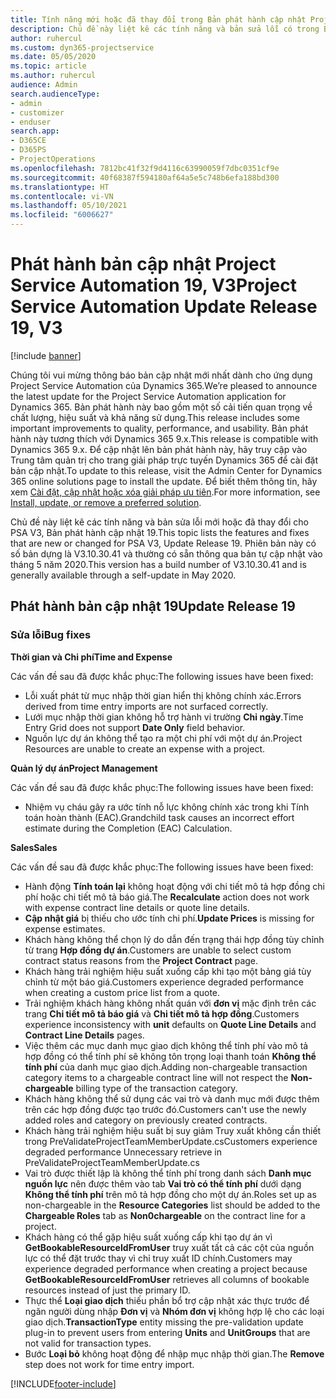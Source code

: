 ```yaml
---
title: Tính năng mới hoặc đã thay đổi trong Bản phát hành cập nhật Project Service Automation 19, V3
description: Chủ đề này liệt kê các tính năng và bản sửa lỗi có trong Bản phát hành cập nhật Project Service Automation 19, V3.
author: ruhercul
ms.custom: dyn365-projectservice
ms.date: 05/05/2020
ms.topic: article
ms.author: ruhercul
audience: Admin
search.audienceType:
- admin
- customizer
- enduser
search.app:
- D365CE
- D365PS
- ProjectOperations
ms.openlocfilehash: 7812bc41f32f9d4116c63990059f7dbc0351cf9e
ms.sourcegitcommit: 40f68387f594180af64a5e5c748b6efa188bd300
ms.translationtype: HT
ms.contentlocale: vi-VN
ms.lasthandoff: 05/10/2021
ms.locfileid: "6006627"
---
```

# <a name="project-service-automation-update-release-19-v3"></a><span data-ttu-id="b218f-103">Phát hành bản cập nhật Project Service Automation 19, V3</span><span class="sxs-lookup"><span data-stu-id="b218f-103">Project Service Automation Update Release 19, V3</span></span>

[!include [banner](../includes/psa-now-project-operations.md)]

<span data-ttu-id="b218f-104">Chúng tôi vui mừng thông báo bản cập nhật mới nhất dành cho ứng dụng Project Service Automation của Dynamics 365.</span><span class="sxs-lookup"><span data-stu-id="b218f-104">We’re pleased to announce the latest update for the Project Service Automation application for Dynamics 365.</span></span> <span data-ttu-id="b218f-105">Bản phát hành này bao gồm một số cải tiến quan trọng về chất lượng, hiệu suất và khả năng sử dụng.</span><span class="sxs-lookup"><span data-stu-id="b218f-105">This release includes some important improvements to quality, performance, and usability.</span></span> <span data-ttu-id="b218f-106">Bản phát hành này tương thích với Dynamics 365 9.x.</span><span class="sxs-lookup"><span data-stu-id="b218f-106">This release is compatible with Dynamics 365 9.x.</span></span> <span data-ttu-id="b218f-107">Để cập nhật lên bản phát hành này, hãy truy cập vào Trung tâm quản trị cho trang giải pháp trực tuyến Dynamics 365 để cài đặt bản cập nhật.</span><span class="sxs-lookup"><span data-stu-id="b218f-107">To update to this release, visit the Admin Center for Dynamics 365 online solutions page to install the update.</span></span> <span data-ttu-id="b218f-108">Để biết thêm thông tin, hãy xem [Cài đặt, cập nhật hoặc xóa giải pháp ưu tiên](/power-platform/admin/install-remove-preferred-solution).</span><span class="sxs-lookup"><span data-stu-id="b218f-108">For more information, see [Install, update, or remove a preferred solution](/power-platform/admin/install-remove-preferred-solution).</span></span>

<span data-ttu-id="b218f-109">Chủ đề này liệt kê các tính năng và bản sửa lỗi mới hoặc đã thay đổi cho PSA V3, Bản phát hành cập nhật 19.</span><span class="sxs-lookup"><span data-stu-id="b218f-109">This topic lists the features and fixes that are new or changed for PSA V3, Update Release 19.</span></span> <span data-ttu-id="b218f-110">Phiên bản này có số bản dựng là V3.10.30.41 và thường có sẵn thông qua bản tự cập nhật vào tháng 5 năm 2020.</span><span class="sxs-lookup"><span data-stu-id="b218f-110">This version has a build number of V3.10.30.41 and is generally available through a self-update in May 2020.</span></span>

## <a name="update-release-19"></a><span data-ttu-id="b218f-111">Phát hành bản cập nhật 19</span><span class="sxs-lookup"><span data-stu-id="b218f-111">Update Release 19</span></span>

### <a name="bug-fixes"></a><span data-ttu-id="b218f-112">Sửa lỗi</span><span class="sxs-lookup"><span data-stu-id="b218f-112">Bug fixes</span></span>

<span data-ttu-id="b218f-113">**Thời gian và Chi phí**</span><span class="sxs-lookup"><span data-stu-id="b218f-113">**Time and Expense**</span></span>

<span data-ttu-id="b218f-114">Các vấn đề sau đã được khắc phục:</span><span class="sxs-lookup"><span data-stu-id="b218f-114">The following issues have been fixed:</span></span> 

- <span data-ttu-id="b218f-115">Lỗi xuất phát từ mục nhập thời gian hiển thị không chính xác.</span><span class="sxs-lookup"><span data-stu-id="b218f-115">Errors derived from time entry imports are not surfaced correctly.</span></span>
- <span data-ttu-id="b218f-116">Lưới mục nhập thời gian không hỗ trợ hành vi trường **Chỉ ngày**.</span><span class="sxs-lookup"><span data-stu-id="b218f-116">Time Entry Grid does not support **Date Only** field behavior.</span></span>
- <span data-ttu-id="b218f-117">Nguồn lực dự án không thể tạo ra một chi phí với một dự án.</span><span class="sxs-lookup"><span data-stu-id="b218f-117">Project Resources are unable to create an expense with a project.</span></span>

<span data-ttu-id="b218f-118">**Quản lý dự án**</span><span class="sxs-lookup"><span data-stu-id="b218f-118">**Project Management**</span></span>

<span data-ttu-id="b218f-119">Các vấn đề sau đã được khắc phục:</span><span class="sxs-lookup"><span data-stu-id="b218f-119">The following issues have been fixed:</span></span> 

-  <span data-ttu-id="b218f-120">Nhiệm vụ cháu gây ra ước tính nỗ lực không chính xác trong khi Tính toán hoàn thành (EAC).</span><span class="sxs-lookup"><span data-stu-id="b218f-120">Grandchild task causes an incorrect effort estimate during the Completion (EAC) Calculation.</span></span>

<span data-ttu-id="b218f-121">**Sales**</span><span class="sxs-lookup"><span data-stu-id="b218f-121">**Sales**</span></span>

<span data-ttu-id="b218f-122">Các vấn đề sau đã được khắc phục:</span><span class="sxs-lookup"><span data-stu-id="b218f-122">The following issues have been fixed:</span></span> 

- <span data-ttu-id="b218f-123">Hành động **Tính toán lại** không hoạt động với chi tiết mô tả hợp đồng chi phí hoặc chi tiết mô tả báo giá.</span><span class="sxs-lookup"><span data-stu-id="b218f-123">The **Recalculate** action does not work with expense contract line details or quote line details.</span></span>
- <span data-ttu-id="b218f-124">**Cập nhật giá** bị thiếu cho ước tính chi phí.</span><span class="sxs-lookup"><span data-stu-id="b218f-124">**Update Prices** is missing for expense estimates.</span></span>
-  <span data-ttu-id="b218f-125">Khách hàng không thể chọn lý do dẫn đến trạng thái hợp đồng tùy chỉnh từ trang **Hợp đồng dự án**.</span><span class="sxs-lookup"><span data-stu-id="b218f-125">Customers are unable to select custom contract status reasons from the **Project Contract** page.</span></span>
- <span data-ttu-id="b218f-126">Khách hàng trải nghiệm hiệu suất xuống cấp khi tạo một bảng giá tùy chỉnh từ một báo giá.</span><span class="sxs-lookup"><span data-stu-id="b218f-126">Customers experience degraded performance when creating a custom price list from a quote.</span></span>
- <span data-ttu-id="b218f-127">Trải nghiệm khách hàng không nhất quán với **đơn vị** mặc định trên các trang **Chi tiết mô tả báo giá** và **Chi tiết mô tả hợp đồng**.</span><span class="sxs-lookup"><span data-stu-id="b218f-127">Customers experience inconsistency with **unit** defaults on **Quote Line Details** and **Contract Line Details** pages.</span></span>
- <span data-ttu-id="b218f-128">Việc thêm các mục danh mục giao dịch không thể tính phí vào mô tả hợp đồng có thể tính phí sẽ không tôn trọng loại thanh toán **Không thể tính phí** của danh mục giao dịch.</span><span class="sxs-lookup"><span data-stu-id="b218f-128">Adding non-chargeable transaction category items to a chargeable contract line will not respect the **Non-chargeable** billing type of the transaction category.</span></span>
- <span data-ttu-id="b218f-129">Khách hàng không thể sử dụng các vai trò và danh mục mới được thêm trên các hợp đồng được tạo trước đó.</span><span class="sxs-lookup"><span data-stu-id="b218f-129">Customers can't use the newly added roles and category on previously created contracts.</span></span>
- <span data-ttu-id="b218f-130">Khách hàng trải nghiệm hiệu suất bị suy giảm Truy xuất không cần thiết trong PreValidateProjectTeamMemberUpdate.cs</span><span class="sxs-lookup"><span data-stu-id="b218f-130">Customers experience degraded performance Unnecessary retrieve in PreValidateProjectTeamMemberUpdate.cs</span></span>
- <span data-ttu-id="b218f-131">Vai trò được thiết lập là không thể tính phí trong danh sách **Danh mục nguồn lực** nên được thêm vào tab **Vai trò có thể tính phí** dưới dạng **Không thể tính phí** trên mô tả hợp đồng cho một dự án.</span><span class="sxs-lookup"><span data-stu-id="b218f-131">Roles set up as non-chargeable in the **Resource Categories** list should be added to the **Chargeable Roles** tab as **Non0chargeable** on the contract line for a project.</span></span>
- <span data-ttu-id="b218f-132">Khách hàng có thể gặp hiệu suất xuống cấp khi tạo dự án vì **GetBookableResourceIdFromUser** truy xuất tất cả các cột của nguồn lực có thể đặt trước thay vì chỉ truy xuất ID chính.</span><span class="sxs-lookup"><span data-stu-id="b218f-132">Customers may experience degraded performance when creating a project because **GetBookableResourceIdFromUser** retrieves all columns of bookable resources instead of just the primary ID.</span></span>
- <span data-ttu-id="b218f-133">Thực thể **Loại giao dịch** thiếu phần bổ trợ cập nhật xác thực trước để ngăn người dùng nhập **Đơn vị** và **Nhóm đơn vị** không hợp lệ cho các loại giao dịch.</span><span class="sxs-lookup"><span data-stu-id="b218f-133">**TransactionType** entity missing the pre-validation update plug-in to prevent users from entering **Units** and **UnitGroups** that are not valid for transaction types.</span></span>
- <span data-ttu-id="b218f-134">Bước **Loại bỏ** không hoạt động để nhập mục nhập thời gian.</span><span class="sxs-lookup"><span data-stu-id="b218f-134">The **Remove** step does not work for time entry import.</span></span>


[!INCLUDE[footer-include](../includes/footer-banner.md)]